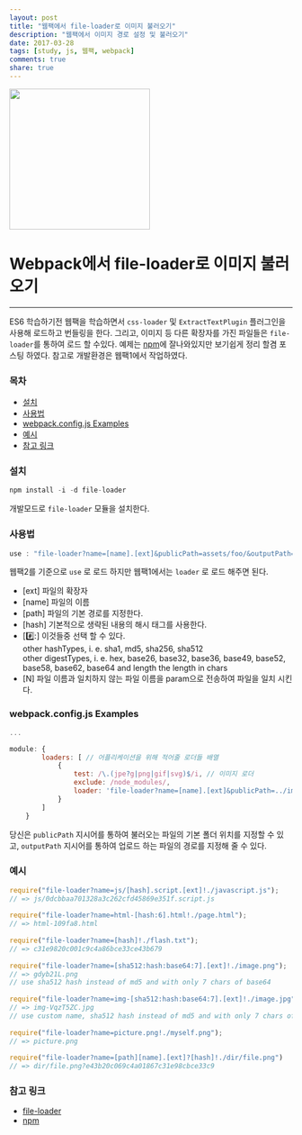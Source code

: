 ```yaml
---
layout: post
title: "웹팩에서 file-loader로 이미지 불러오기"
description: "웹팩에서 이미지 경로 설정 및 불러오기"
date: 2017-03-28
tags: [study, js, 웹팩, webpack]
comments: true
share: true
---
```


<img src="http://jijong.github.io/images/img_fileloader.svg" width="250" height="250" />

# Webpack에서 file-loader로 이미지 불러오기

***

ES6 학습하기전 웹팩을 학습하면서 `css-loader` 및 `ExtractTextPlugin` 플러그인을 사용해
로드하고 번들링을 한다. 그리고, 이미지 등 다른 확장자를 가진 파일들은 `file-loader`를 통하여 로드 할 수있다. 
예제는 [npm](https://www.npmjs.com/package/file-loader)에 잘나와있지만 보기쉽게 정리 할겸 포스팅 하였다. 
참고로 개발환경은 웹팩1에서 작업하였다.

### 목차

* [설치](#설치)
* [사용법](#사용법)
* [webpack.config.js Examples](#webpackconfigjs-examples)
* [예시](#예시)
* [참고 링크](#참고-링크)

### 설치

```javascript
npm install -i -d file-loader
```

개발모드로 `file-loader` 모듈을 설치한다.


### 사용법

```javascript
use : "file-loader?name=[name].[ext]&publicPath=assets/foo/&outputPath=app/images/"
```
웹팩2를 기준으로 `use` 로 로드 하지만 웹팩1에서는 `loader` 로 로드 해주면 된다.

- [ext] 파일의 확장자
- [name] 파일의 이름
- [path] 파일의 기본 경로를 지정한다.
- [hash] 기본적으로 생략된 내용의 해시 태그를 사용한다.
- [<hashType>:hash:<digestType>:<length>] 이것들중 선택 할 수 있다.<br />
    other hashTypes, i. e. sha1, md5, sha256, sha512<br />
    other digestTypes, i. e. hex, base26, base32, base36, base49, base52, base58, base62, base64
    and length the length in chars
- [N] 파일 이름과 일치하지 않는 파일 이름을 param으로 전송하여 파일을 일치 시킨다.


### webpack.config.js Examples

```javascript
...

module: {
        loaders: [ // 어플리케이션을 위해 적어줄 로더들 배열
            {
                test: /\.(jpe?g|png|gif|svg)$/i, // 이미지 로더
                exclude: /node_modules/,
                loader: 'file-loader?name=[name].[ext]&publicPath=../images/&outputPath=./images/' // PublicPath : css 이미지 폴더 경로, outputPath : 이미지 폴더 경로
            }
        ]
    }
```

당신은 `publicPath` 지시어를 통하여 불러오는 파일의 기본 폴더 위치를 지정할 수 있고, `outputPath` 지시어를 통하여
업로드 하는 파일의 경로를 지정해 줄 수 있다.

### 예시

```javascript
require("file-loader?name=js/[hash].script.[ext]!./javascript.js");
// => js/0dcbbaa701328a3c262cfd45869e351f.script.js 
 
require("file-loader?name=html-[hash:6].html!./page.html");
// => html-109fa8.html 
 
require("file-loader?name=[hash]!./flash.txt");
// => c31e9820c001c9c4a86bce33ce43b679 
 
require("file-loader?name=[sha512:hash:base64:7].[ext]!./image.png");
// => gdyb21L.png 
// use sha512 hash instead of md5 and with only 7 chars of base64 
 
require("file-loader?name=img-[sha512:hash:base64:7].[ext]!./image.jpg");
// => img-VqzT5ZC.jpg 
// use custom name, sha512 hash instead of md5 and with only 7 chars of base64 
 
require("file-loader?name=picture.png!./myself.png");
// => picture.png 
 
require("file-loader?name=[path][name].[ext]?[hash]!./dir/file.png")
// => dir/file.png?e43b20c069c4a01867c31e98cbce33c9 
```

### 참고 링크

- [file-loader](https://www.npmjs.com/package/file-loader)
- [npm](https://www.npmjs.com/)

